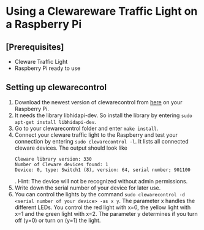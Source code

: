 # Using a Clewareware Traffic Light on a Raspberry Pi
## [Prerequisites]
- Cleware Traffic Light
- Raspberry Pi ready to use

## Setting up clewarecontrol
1. Download the newest version of clewarecontrol from [here](https://www.vanheusden.com/clewarecontrol/files/)
   on your Raspberry Pi.
2. It needs the library libhidapi-dev. So install the library by entering
 ```sudo apt-get install libhidapi-dev```.
3. Go to your clewarecontrol folder and enter ```make install```.
4. Connect your cleware traffic light to the Raspberry and test your connection by entering
   ```sudo clewarecontrol -l```. It lists all connected cleware devices. The output should look like
   ```
   Cleware library version: 330
   Number of Cleware devices found: 1
   Device: 0, type: Switch1 (8), version: 64, serial number; 901100
   ```
   .
   Hint: The device will not be recognized without admin permissions.
5. Write down the serial number of your device for later use.
6. You can control the lights by the command ```sudo clewarecontrol -d <serial number of your device> -as x y```.
The parameter x handles the different LEDs. You control the red light with x=0, the yellow light with x=1 and the green light with x=2.
The parameter y determines if you turn off (y=0) or turn on (y=1) the light.

